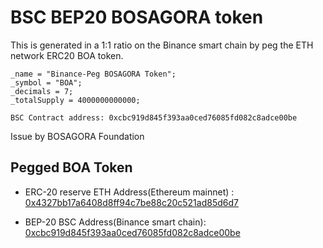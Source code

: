 # BSC BEP20 BOSAGORA token

This is generated in a 1:1 ratio on the Binance smart chain by peg the ETH network ERC20 BOA token.

    _name = "Binance-Peg BOSAGORA Token";
    _symbol = "BOA";
    _decimals = 7;
    _totalSupply = 4000000000000;

`BSC Contract address: 0xcbc919d845f393aa0ced76085fd082c8adce00be`

Issue by BOSAGORA Foundation

## Pegged BOA Token

* ERC-20 reserve ETH Address(Ethereum mainnet) : [0x4327bb17a6408d8ff94c7be88c20c521ad85d6d7](https://etherscan.io/token/0x746dda2ea243400d5a63e0700f190ab79f06489e?a=0x4327bb17a6408d8ff94c7be88c20c521ad85d6d7)

* BEP-20 BSC Address(Binance smart chain): [0xcbc919d845f393aa0ced76085fd082c8adce00be](https://bscscan.com/token/0xcbc919d845f393aa0ced76085fd082c8adce00be)
